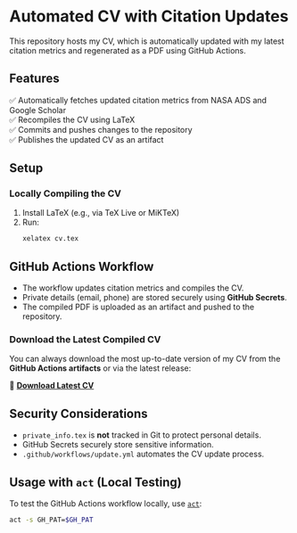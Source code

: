 # **Automated CV with Citation Updates**

This repository hosts my CV, which is automatically updated with my latest citation metrics and regenerated as a PDF using GitHub Actions.

## **Features**
✅ Automatically fetches updated citation metrics from NASA ADS and Google Scholar  
✅ Recompiles the CV using LaTeX  
✅ Commits and pushes changes to the repository  
✅ Publishes the updated CV as an artifact  


## **Setup**

### **Locally Compiling the CV**
1. Install LaTeX (e.g., via TeX Live or MiKTeX)  
2. Run:  
   ```sh
   xelatex cv.tex

## **GitHub Actions Workflow**
- The workflow updates citation metrics and compiles the CV.
- Private details (email, phone) are stored securely using **GitHub Secrets**.
- The compiled PDF is uploaded as an artifact and pushed to the repository.

### **Download the Latest Compiled CV**
You can always download the most up-to-date version of my CV from the **GitHub Actions artifacts** or via the latest release:

🔗 **[Download Latest CV](https://github.com/trevordavid/cv/releases/latest)**  

## **Security Considerations**
- `private_info.tex` is **not** tracked in Git to protect personal details.
- GitHub Secrets securely store sensitive information.
- `.github/workflows/update.yml` automates the CV update process.

## **Usage with `act` (Local Testing)**
To test the GitHub Actions workflow locally, use [`act`](https://github.com/nektos/act):  
```sh
act -s GH_PAT=$GH_PAT
